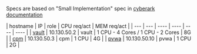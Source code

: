 Specs are based on "Small Implementation" spec in [cyberark documentation](https://docs.cyberark.com/Product-Doc/OnlineHelp/PAS/11.7/en/Content/PAS%20SysReq/Recommended%20Server%20Specifications.htm?tocpath=Installation%7CSystem%20Requirements%7C_____1)

| hostname | IP | role | CPU req/act | MEM req/act |
| --- | --- | ---- | ---- | ---- | ---- |
| [vault](https://docs.cyberark.com/Product-Doc/OnlineHelp/PAS/11.7/en/Content/PAS%20SysReq/System%20Requirements%20-%20Digital%20Vault.htm?tocpath=Installation%7CSystem%20Requirements%7CSystem%20Requirements%20by%20Product%7C_____1) | 10.130.50.2 	|	vault	| 1 CPU - 4 Cores / 1 CPU - 2 Cores | 8G | 
| [cpm](https://docs.cyberark.com/Product-Doc/OnlineHelp/PAS/11.7/en/Content/PAS%20SysReq/System%20Requirements%20-%20CPM.htm?tocpath=Installation%7CSystem%20Requirements%7CSystem%20Requirements%20by%20Product%7C_____8)	| 10.130.50.3	|	cpm		| 1 CPU | 4G | 
| [pvwa](https://docs.cyberark.com/Product-Doc/OnlineHelp/PAS/11.7/en/Content/PAS%20SysReq/System%20Requirements%20-%20PVWA.htm?tocpath=Installation%7CSystem%20Requirements%7CSystem%20Requirements%20by%20Product%7C_____7)  | 10.130.50.10 	|	pvwa	| 1 CPU | 2G | 
